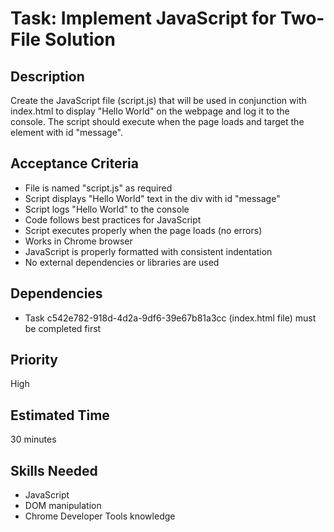 # Task: Implement JavaScript for Two-File Solution

## Description
Create the JavaScript file (script.js) that will be used in conjunction with index.html to display "Hello World" on the webpage and log it to the console. The script should execute when the page loads and target the element with id "message".

## Acceptance Criteria
- File is named "script.js" as required
- Script displays "Hello World" text in the div with id "message"
- Script logs "Hello World" to the console
- Code follows best practices for JavaScript
- Script executes properly when the page loads (no errors)
- Works in Chrome browser
- JavaScript is properly formatted with consistent indentation
- No external dependencies or libraries are used

## Dependencies
- Task c542e782-918d-4d2a-9df6-39e67b81a3cc (index.html file) must be completed first

## Priority
High

## Estimated Time
30 minutes

## Skills Needed
- JavaScript
- DOM manipulation
- Chrome Developer Tools knowledge